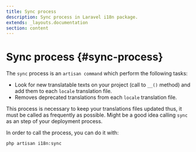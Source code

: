 ```yaml
---
title: Sync process
description: Sync process in Laravel i18n package.
extends: _layouts.documentation
section: content
---
```


# Sync process {#sync-process}
The `sync` process is an `artisan command` which perform the following tasks:

* Look for new translatable texts on your project (call to `__()` method) and add them to each `locale` translation file.
* Removes deprecated translations from each `locale` translation file.

This process is necessary to keep your translations files updated thus, it must be called as frequently as possible.
Might be a good idea calling `sync` as an step of your deployment process. 

In order to call the process, you can do it with:

```
php artisan i18n:sync
```

